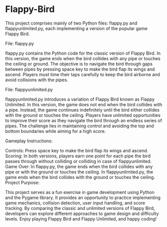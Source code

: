 # Flappy-Bird
This project comprises mainly of two Python files: flappy.py and flappyunlimited.py, each implementing a version of the popular game Flappy Bird.

File: flappy.py

flappy.py contains the Python code for the classic version of Flappy Bird. In this version, the game ends when the bird collides with any pipe or touches the ceiling or ground. The objective is to navigate the bird through gaps between pipes by pressing space key to make the bird flap its wings and ascend. Players must time their taps carefully to keep the bird airborne and avoid collisions with the pipes.

File: flappyunlimited.py

flappyunlimited.py introduces a variation of Flappy Bird known as Flappy Unlimited. In this version, the game does not end when the bird collides with a pipe. Instead, the game continues indefinitely until the bird either collides with the ground or touches the ceiling. Players have unlimited opportunities to improve their score as they navigate the bird through an endless series of pipes. The challenge lies in maintaining control and avoiding the top and bottom boundaries while aiming for a high score.

Gameplay Instructions:

Controls:
Press space key to make the bird flap its wings and ascend.
Scoring:
In both versions, players earn one point for each pipe the bird passes through without colliding or colliding in case of flappyunlimited.
Game Over:
In flappy.py, the game ends when the bird collides with any pipe or with the ground or touches the ceiling.
In flappyunlimited.py, the game ends when the bird collides with the ground or touches the ceiling.
Project Purpose:

This project serves as a fun exercise in game development using Python and the Pygame library.
It provides an opportunity to practice implementing game mechanics, collision detection, user input handling, and score tracking.
By comparing the classic and unlimited versions of Flappy Bird, developers can explore different approaches to game design and difficulty levels.
Enjoy playing Flappy Bird and Flappy Unlimited, and happy coding!
